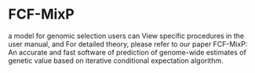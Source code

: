 # FCF-MixP
a model for genomic selection
users can View specific procedures in the user manual, 
and For detailed theory, please refer to our paper 
FCF-MixP: An accurate and fast software of prediction of genome-wide estimates 
of genetic value based on iterative conditional expectation algorithm.
